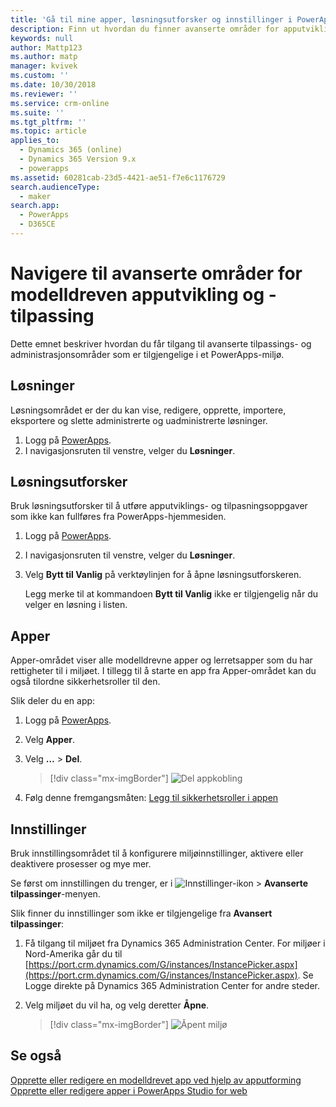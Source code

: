 ```yaml
---
title: 'Gå til mine apper, løsningsutforsker og innstillinger i PowerApps | Microsoft Docs'
description: Finn ut hvordan du finner avanserte områder for apputvikling og -tilpassing i PowerApps
keywords: null
author: Mattp123
ms.author: matp
manager: kvivek
ms.custom: ''
ms.date: 10/30/2018
ms.reviewer: ''
ms.service: crm-online
ms.suite: ''
ms.tgt_pltfrm: ''
ms.topic: article
applies_to:
  - Dynamics 365 (online)
  - Dynamics 365 Version 9.x
  - powerapps
ms.assetid: 60281cab-23d5-4421-ae51-f7e6c1176729
search.audienceType:
  - maker
search.app:
  - PowerApps
  - D365CE
---
```


# <a name="navigate-to-advanced-model-driven-app-making-and-customization-areas"></a>Navigere til avanserte områder for modelldreven apputvikling og -tilpassing

Dette emnet beskriver hvordan du får tilgang til avanserte tilpassings- og administrasjonsområder som er tilgjengelige i et PowerApps-miljø.

## <a name="solutions"></a>Løsninger
Løsningsområdet er der du kan vise, redigere, opprette, importere, eksportere og slette administrerte og uadministrerte løsninger. 

1.  Logg på [PowerApps](https://web.powerapps.com/?utm_source=padocs&utm_medium=linkinadoc&utm_campaign=referralsfromdoc).
2.  I navigasjonsruten til venstre, velger du **Løsninger**. 

## <a name="solution-explorer"></a>Løsningsutforsker
Bruk løsningsutforsker til å utføre apputviklings- og tilpasningsoppgaver som ikke kan fullføres fra PowerApps-hjemmesiden.

1.  Logg på [PowerApps](https://web.powerapps.com/?utm_source=padocs&utm_medium=linkinadoc&utm_campaign=referralsfromdoc). 
2.  I navigasjonsruten til venstre, velger du **Løsninger**.  
3.  Velg **Bytt til Vanlig** på verktøylinjen for å åpne løsningsutforskeren. 

    Legg merke til at kommandoen **Bytt til Vanlig** ikke er tilgjengelig når du velger en løsning i listen.

## <a name="apps"></a>Apper
Apper-området viser alle modelldrevne apper og lerretsapper som du har rettigheter til i miljøet. I tillegg til å starte en app fra Apper-området kan du også tilordne sikkerhetsroller til den. 

Slik deler du en app:
1.  Logg på [PowerApps](https://web.powerapps.com/?utm_source=padocs&utm_medium=linkinadoc&utm_campaign=referralsfromdoc).

2.  Velg **Apper**.
 
3.  Velg **…** > **Del**. 

    > [!div class="mx-imgBorder"] 
    > ![Del appkobling](media/share-link.png) 

4. Følg denne fremgangsmåten: [Legg til sikkerhetsroller i appen](https://docs.microsoft.com/powerapps/maker/model-driven-apps/share-model-driven-app#add-security-roles-to-the-app)
 
## <a name="settings"></a>Innstillinger
Bruk innstillingsområdet til å konfigurere miljøinnstillinger, aktivere eller deaktivere prosesser og mye mer. 

Se først om innstillingen du trenger, er i ![Innstillinger-ikon](media/powerapps-gear.png)  > **Avanserte tilpassinger**-menyen.

Slik finner du innstillinger som ikke er tilgjengelige fra **Avansert tilpassinger**:  
1.  Få tilgang til miljøet fra Dynamics 365 Administration Center. For miljøer i Nord-Amerika går du til [https://port.crm.dynamics.com/G/instances/InstancePicker.aspx](https://port.crm.dynamics.com/G/instances/InstancePicker.aspx). Se Logge direkte på Dynamics 365 Administration Center for andre steder.
2.  Velg miljøet du vil ha, og velg deretter **Åpne**.

    > [!div class="mx-imgBorder"] 
    > ![Åpent miljø](media/open-environment.png)

## <a name="see-also"></a>Se også
[Opprette eller redigere en modelldrevet app ved hjelp av apputforming](create-edit-app.md)
[Opprette eller redigere apper i PowerApps Studio for web](../canvas-apps/create-app-browser.md)
